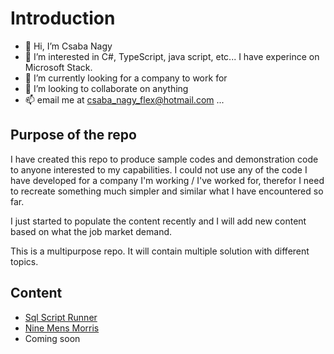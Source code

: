 # Introduction

- 👋 Hi, I’m Csaba Nagy
- 👀 I’m interested in C#, TypeScript, java script, etc...
  I have experince on Microsoft Stack.
- 🌱 I’m currently looking for a company to work for
- 💞️ I’m looking to collaborate on anything
- 📫 email me at <csaba_nagy_flex@hotmail.com> ...

<!---
altncsab/altncsab is a ✨ special ✨ repository because its `README.md` (this file) appears on your GitHub profile.
You can click the Preview link to take a look at your changes.
--->
## Purpose of the repo

I have created this repo to produce sample codes and demonstration code to anyone interested to my capabilities. I could not use any of the code I have developed for a company I'm working / I've worked for, therefor I need to recreate something much simpler and similar what I have encountered so far.

I just started to populate the content recently and I will add new content based on what the job market demand.

This is a multipurpose repo. It will contain multiple solution with different topics.

## Content

- [Sql Script Runner](./SqlScriptRunner/Readme.md)
- [Nine Mens Morris](./NineMensMorris/README.md)
- Coming soon

